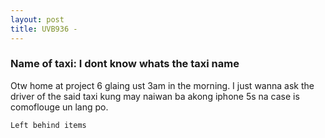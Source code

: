 ```yaml
---
layout: post
title: UVB936 - 
---
```


### Name of taxi: I dont know whats the taxi name

Otw home at project 6 glaing ust 3am in the morning. I just wanna ask the driver of the said taxi kung may naiwan ba akong iphone 5s na case is comoflouge un lang po.

```Left behind items```
